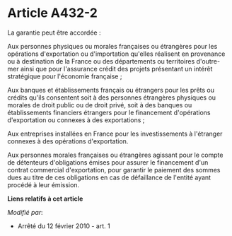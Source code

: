 # Article A432-2

La garantie peut être accordée :

Aux personnes physiques ou morales françaises ou étrangères pour les opérations d'exportation ou d'importation qu'elles
réalisent en provenance ou à destination de la France ou des départements ou territoires d'outre-mer ainsi que pour
l'assurance crédit des projets présentant un intérêt stratégique pour l'économie française ;

Aux banques et établissements français ou étrangers pour les prêts ou crédits qu'ils consentent soit à des personnes
étrangères physiques ou morales de droit public ou de droit privé, soit à des banques ou établissements financiers étrangers
pour le financement d'opérations d'exportation ou connexes à des exportations ;

Aux entreprises installées en France pour les investissements à l'étranger connexes à des opérations d'exportation.

Aux personnes morales françaises ou étrangères agissant pour le compte de détenteurs d'obligations émises pour assurer le
financement d'un contrat commercial d'exportation, pour garantir le paiement des sommes dues au titre de ces obligations en
cas de défaillance de l'entité ayant procédé à leur émission.

**Liens relatifs à cet article**

_Modifié par_:

  - Arrêté du 12 février 2010 - art. 1
